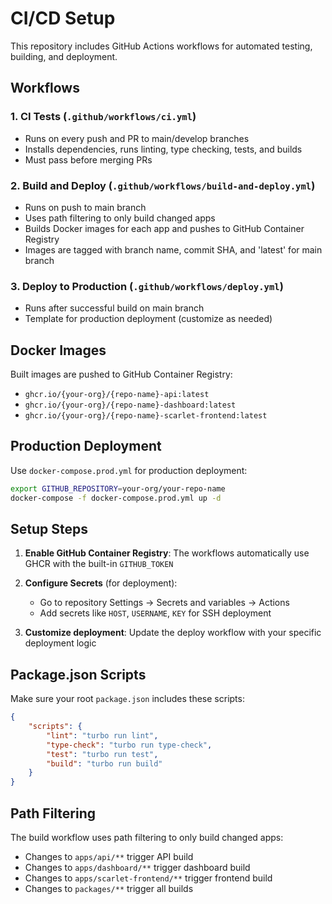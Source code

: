 # CI/CD Setup

This repository includes GitHub Actions workflows for automated testing, building, and deployment.

## Workflows

### 1. CI Tests (`.github/workflows/ci.yml`)

- Runs on every push and PR to main/develop branches
- Installs dependencies, runs linting, type checking, tests, and builds
- Must pass before merging PRs

### 2. Build and Deploy (`.github/workflows/build-and-deploy.yml`)

- Runs on push to main branch
- Uses path filtering to only build changed apps
- Builds Docker images for each app and pushes to GitHub Container Registry
- Images are tagged with branch name, commit SHA, and 'latest' for main branch

### 3. Deploy to Production (`.github/workflows/deploy.yml`)

- Runs after successful build on main branch
- Template for production deployment (customize as needed)

## Docker Images

Built images are pushed to GitHub Container Registry:

- `ghcr.io/{your-org}/{repo-name}-api:latest`
- `ghcr.io/{your-org}/{repo-name}-dashboard:latest`
- `ghcr.io/{your-org}/{repo-name}-scarlet-frontend:latest`

## Production Deployment

Use `docker-compose.prod.yml` for production deployment:

```bash
export GITHUB_REPOSITORY=your-org/your-repo-name
docker-compose -f docker-compose.prod.yml up -d
```

## Setup Steps

1. **Enable GitHub Container Registry**: The workflows automatically use GHCR with the built-in `GITHUB_TOKEN`

2. **Configure Secrets** (for deployment):

    - Go to repository Settings → Secrets and variables → Actions
    - Add secrets like `HOST`, `USERNAME`, `KEY` for SSH deployment

3. **Customize deployment**: Update the deploy workflow with your specific deployment logic

## Package.json Scripts

Make sure your root `package.json` includes these scripts:

```json
{
    "scripts": {
        "lint": "turbo run lint",
        "type-check": "turbo run type-check",
        "test": "turbo run test",
        "build": "turbo run build"
    }
}
```

## Path Filtering

The build workflow uses path filtering to only build changed apps:

- Changes to `apps/api/**` trigger API build
- Changes to `apps/dashboard/**` trigger dashboard build
- Changes to `apps/scarlet-frontend/**` trigger frontend build
- Changes to `packages/**` trigger all builds
